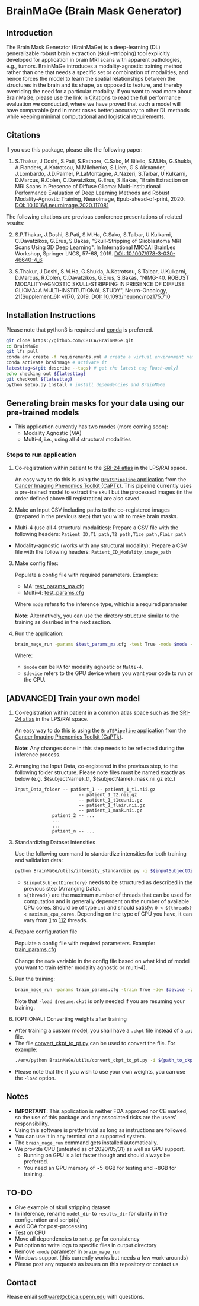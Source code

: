 # BrainMaGe (Brain Mask Generator)

## Introduction

The Brain Mask Generator (BrainMaGe) is a deep-learning (DL) generalizable robust brain extraction (skull-stripping) tool explicitly developed for application in brain MRI scans with apparent pathologies, e.g., tumors. BrainMaGe introduces a modality-agnostic training method rather than one that needs a specific set or combination of modalities, and hence forces the model to learn the spatial relationships between the structures in the brain and its shape, as opposed to texture, and thereby overriding the need for a particular modality. If you want to read more about BrainMaGe, please use the link in [Citations](##Citations) to read the full performance evaluation we conducted, where we have proved that such a model will have comparable (and in most cases better) accuracy to other DL methods while keeping minimal computational and logistical requirements.

## Citations

If you use this package, please cite the following paper:

1. S.Thakur, J.Doshi, S.Pati, S.Rathore, C.Sako, M.Bilello, S.M.Ha, G.Shukla, A.Flanders, A.Kotrotsou, M.Milchenko, S.Liem, G.S.Alexander, J.Lombardo, J.D.Palmer, P.LaMontagne, A.Nazeri, S.Talbar, U.Kulkarni, D.Marcus, R.Colen, C.Davatzikos, G.Erus, S.Bakas, "Brain Extraction on MRI Scans in Presence of Diffuse Glioma: Multi-institutional Performance Evaluation of Deep Learning Methods and Robust Modality-Agnostic Training, NeuroImage, Epub-ahead-of-print, 2020. [DOI: 10.1016/j.neuroimage.2020.117081](https://doi.org/10.1016/j.neuroimage.2020.117081)

The following citations are previous conference presentations of related results:  

2. S.P.Thakur, J.Doshi, S.Pati, S.M.Ha, C.Sako, S.Talbar, U.Kulkarni, C.Davatzikos, G.Erus, S.Bakas, "Skull-Stripping of Glioblastoma MRI Scans Using 3D Deep Learning". In International MICCAI BrainLes Workshop, Springer LNCS, 57-68, 2019. [DOI: 10.1007/978-3-030-46640-4_6](https://doi.org/10.1007/978-3-030-46640-4_6)

3. S.Thakur, J.Doshi, S.M.Ha, G.Shukla, A.Kotrotsou, S.Talbar, U.Kulkarni, D.Marcus, R.Colen, C.Davatzikos, G.Erus, S.Bakas, "NIMG-40. ROBUST MODALITY-AGNOSTIC SKULL-STRIPPING IN PRESENCE OF DIFFUSE GLIOMA: A MULTI-INSTITUTIONAL STUDY", Neuro-Oncology, 21(Supplement_6): vi170, 2019. [DOI: 10.1093/neuonc/noz175.710](https://doi.org/10.1093/neuonc/noz175.710)


## Installation Instructions

Please note that python3 is required and [conda](https://www.anaconda.com/) is preferred.

```bash
git clone https://github.com/CBICA/BrainMaGe.git
cd BrainMaGe
git lfs pull
conda env create -f requirements.yml # create a virtual environment named brainmage
conda activate brainmage # activate it
latesttag=$(git describe --tags) # get the latest tag [bash-only]
echo checking out ${latesttag}
git checkout ${latesttag}
python setup.py install # install dependencies and BrainMaGe
```

## Generating brain masks for your data using our pre-trained models

- This application currently has two modes (more coming soon):
  - Modality Agnostic (MA)
  - Multi-4, i.e., using all 4 structural modalities

### Steps to run application

1. Co-registration within patient to the [SRI-24 atlas](https://www.nitrc.org/projects/sri24/) in the LPS/RAI space.

    An easy way to do this is using the [```BraTSPipeline``` application](https://cbica.github.io/CaPTk/preprocessing_brats.html) from the [Cancer Imaging Phenomics Toolkit (CaPTk)](https://github.com/CBICA/CaPTk/). This pipeline currently uses a pre-trained model to extract the skull but the processed images (in the order defined above till registration) are also saved.

2. Make an Input CSV including paths to the co-registered images (prepared in the previous step) that you wish to make brain masks.

  - Multi-4 (use all 4 structural modalities): Prepare a CSV file with the following headers:
  `Patient_ID,T1_path,T2_path,T1ce_path,Flair_path`

  - Modality-agnostic (works with any structural modality): Prepare a CSV file with the following headers:
  `Patient_ID_Modality,image_path`


3. Make config files:

    Populate a config file with required parameters. Examples:
    - MA: [test_params_ma.cfg](./BrainMaGe/config/test_params_ma.cfg)
    - Multi-4: [test_params.cfg](./BrainMaGe/config/test_params_multi_4.cfg)

    Where `mode` refers to the inference type, which is a required parameter

    **Note**: Alternatively, you can use the diretory structure similar to the training as desribed in the next section.

4. Run the application:

    ```bash
    brain_mage_run -params $test_params_ma.cfg -test True -mode $mode -dev $device
    ```

    Where:
    - ```$mode``` can be ```MA``` for modality agnostic or ```Multi-4```.
    - ```$device``` refers to the GPU device where you want your code to run or the CPU.


## [ADVANCED] Train your own model

1. Co-registration within patient in a common atlas space such as the [SRI-24 atlas](https://www.nitrc.org/projects/sri24/) in the LPS/RAI space. 

    An easy way to do this is using the [```BraTSPipeline``` application](https://cbica.github.io/CaPTk/preprocessing_brats.html) from the [Cancer Imaging Phenomics Toolkit (CaPTk)](https://github.com/CBICA/CaPTk/).

    **Note**: Any changes done in this step needs to be reflected during the inference process.

2. Arranging the Input Data, co-registered in the previous step, to the following folder structure. Please note files must be named exactly as below (e.g. ${subjectName}_t1, ${subjectName}_mask.nii.gz etc.) 

    ```
    Input_Data_folder -- patient_1 -- patient_1_t1.nii.gz
                            -- patient_1_t2.nii.gz
                            -- patient_1_t1ce.nii.gz
                            -- patient_1_flair.nii.gz
                            -- patient_1_mask.nii.gz
                  patient_2 -- ...
                  ...
                  ...
                  patient_n -- ...
    ```

3. Standardizing Dataset Intensities

    Use the following command to standardize intensities for both training and validation data:

    ```bash
    python BrainMaGe/utils/intensity_standardize.py -i ${inputSubjectDirectory} -o ${outputSubjectDirectory} -t ${threads}
    ```

    - ```${inputSubjectDirectory}``` needs to be structured as described in the previous step (Arranging Data).
    - `${threads}` are the maximum number of threads that can be used for computation and is generally dependent on the number of available CPU cores. Should be of type `int` and should satisfy: `0 < ${threads} < maximum_cpu_cores`. Depending on the type of CPU you have, it can vary from [1](https://ark.intel.com/content/www/us/en/ark/products/37133/intel-core-2-solo-processor-ulv-su3500-3m-cache-1-40-ghz-800-mhz-fsb.html) to [112](https://www.intel.com/content/www/us/en/products/processors/xeon/scalable/platinum-processors/platinum-9282.html) threads.

4. Prepare configuration file

    Populate a config file with required parameters. Example: [train_params.cfg](./BrainMaGe/config/train_params.cfg)

    Change the ```mode``` variable in the config file based on what kind of model you want to train (either modality agnostic or multi-4).

5. Run the training:

    ```bash
    brain_mage_run -params train_params.cfg -train True -dev $device -load $resume.ckpt
    ```

    Note that ```-load $resume.ckpt``` is only needed if you are resuming your training. 

6. [OPTIONAL] Converting weights after training

  - After training a custom model, you shall have a `.ckpt` file instead of a `.pt` file.
  - The file [convert_ckpt_to_pt.py](./BrainMaGe/utils/convert_ckpt_to_pt.py) can be used  to convert the file. For example:
      ```bash
      ./env/python BrainMaGe/utils/convert_ckpt_to_pt.py -i ${path_to_ckpt_file_with_filename} -o {path_to_pt_file_with_filename}
      ```
  - Please note that the if you wish to use your own weights, you can use the ```-load``` option.


## Notes

- **IMPORTANT**: This application is neither FDA approved nor CE marked, so the use of this package and any associated risks are the users' responsibility.
- Using this software is pretty trivial as long as instructions are followed. 
- You can use it in any terminal on a supported system. 
- The ```brain_mage_run``` command gets installed automatically. 
- We provide CPU (untested as of 2020/05/31) as well as GPU support. 
  - Running on GPU is a lot faster though and should always be preferred. 
  - You need an GPU memory of ~5-6GB for testing and ~8GB for training.

## TO-DO

- Give example of skull stripping dataset 
- In inference, rename ```model_dir``` to ```results_dir``` for clarity in the configuration and script(s)
- Add CCA for post-processing
- Test on CPU
- Move all dependencies to ```setup.py``` for consistency 
- Put option to write logs to specific files in output directory
- Remove ```-mode``` parameter in ```brain_mage_run```
- Windows support (this currently works but needs a few work-arounds)
- Please post any requests as issues on this repository or contact us

## Contact

Please email software@cbica.upenn.edu with questions.
